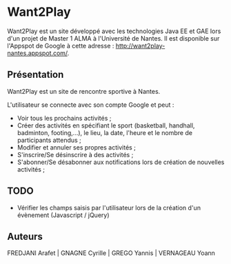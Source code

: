 Want2Play
=========
Want2Play est un site développé avec les technologies Java EE et GAE lors d'un projet de Master 1 ALMA à l'Université de Nantes.
Il est disponible sur l'Appspot de Google à cette adresse : http://want2play-nantes.appspot.com/.

Présentation
--------
Want2Play est un site de rencontre sportive à Nantes.

L'utilisateur se connecte avec son compte Google et peut :
- Voir tous les prochains activités ;
- Créer des activités en spécifiant le sport (basketball, handhall, badminton, footing,...), le lieu, la date, l'heure et le nombre de participants attendus ;
- Modifier et annuler ses propres activités ;
- S'inscrire/Se désinscrire à des activités ;
- S'abonner/Se désabonner aux notifications lors de création de nouvelles activités ;

TODO
---------
- Vérifier les champs saisis par l'utilisateur lors de la création d'un évènement (Javascript / jQuery)

Auteurs
---------
FREDJANI Arafet | GNAGNE Cyrille | GREGO Yannis | VERNAGEAU Yoann
